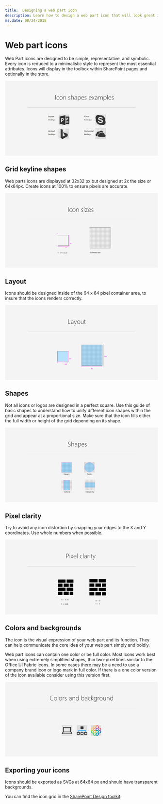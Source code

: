 ```yaml
---
title:  Designing a web part icon
description: Learn how to design a web part icon that will look great in SharePoint.
ms.date: 08/24/2018
---
```


# Web part icons

Web Part icons are designed to be simple, representative, and symbolic. Every icon is reduced to a minimalistic style to represent the most essential attributes. Icons will display in the toolbox within SharePoint pages and optionally in the store.

![Icon examples](../images/01_Icons_examples.png)

## Grid keyline shapes

Web parts icons are displayed at 32x32 px but designed at 2x the size or 64x64px. Create icons at 100% to ensure pixels are accurate. 

![Web part icon grid](../images/02_Icons_sizes.png)

## Layout

Icons should be designed inside of the 64 x 64 pixel container area, to insure that the icons renders correctly. 

![Example grid for web part icons at 64px](../images/03_Icons_Layout.png)

## Shapes

Not all icons or logos are designed in a perfect square. Use this guide of basic shapes to understand how to unify different icon shapes within the grid and appear at a proportional size. Make sure that the icon fills either the full width or height of the grid depending on its shape.

![Example of aligning icons that are differnt shapes within the grid](../images/04_Icons_shapes.png)


## Pixel clarity

Try to avoid any icon distortion by snapping your edges to the X and Y coordinates. Use whole numbers when possible. 

![Example of an icon that is not aligned to the pixel and one that is](../images/05_Icons_pixel_clarity.png)

## Colors and backgrounds

The icon is the visual expression of your web part and its function. They can help communicate the core idea of your web part simply and boldly.

Web part icons can contain one color or be full color. Most icons work best when using extremely simplified shapes, thin two-pixel lines similar to the Office UI Fabric icons. In some cases there may be a need to use a company brand icon or logo mark in full color. If there is a one color version of the icon available consider using this version first.

![One color, two color and full color icon examples](../images/06_Icons_colors.png)

## Exporting your icons

Icons should be exported as SVGs at 64x64 px and should have transparent backgrounds.

You can find the icon grid in the [SharePoint Design toolkit](https://developer.microsoft.com/en-us/fabric#/resources).

